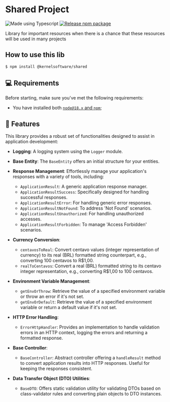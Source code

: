 # Shared Project

![Made using Typescript](https://badgen.net/badge/icon/typescript?icon=typescript&label&color=purple)
[![Release npm package](https://github.com/joedysonbezerra/shared/actions/workflows/release.yaml/badge.svg?branch=master)](https://github.com/joedysonbezerra/shared/actions/workflows/release.yaml)

Library for important resources when there is a chance that these resources will be used in many projects

## How to use this lib

```bash
$ npm install @kernelsoftware/shared
```

## 💻 Requirements

Before starting, make sure you've met the following requirements:

- You have installed both [`node@18.x` and `npm`](https://docs.npmjs.com/downloading-and-installing-node-js-and-npm);

## 🚀 Features

This library provides a robust set of functionalities designed to assist in application development:

- **Logging**: A logging system using the `Logger` module.
- **Base Entity**: The `BaseEntity` offers an initial structure for your entities.

- **Response Management**: Effortlessly manage your application's responses with a variety of tools, including:

  - `ApplicationResult`: A generic application response manager.
  - `ApplicationResultSuccess`: Specifically designed for handling successful responses.
  - `ApplicationResultError`: For handling generic error responses.
  - `ApplicationResultNotFound`: To address 'Not Found' scenarios.
  - `ApplicationResultUnauthorized`: For handling unauthorized accesses.
  - `ApplicationResultForbidden`: To manage 'Access Forbidden' scenarios.

- **Currency Conversion**:

  - `centavosToReal`: Convert centavo values (integer representation of currency) to its real (BRL) formatted string counterpart, e.g., converting 100 centavos to R$1,00.
  - `realToCentavos`: Convert a real (BRL) formatted string to its centavo integer representation, e.g., converting R$1,00 to 100 centavos.

- **Environment Variable Management**:

  - `getEnvOrThrow`: Retrieve the value of a specified environment variable or throw an error if it's not set.
  - `getEnvOrDefault`: Retrieve the value of a specified environment variable or return a default value if it's not set.

- **HTTP Error Handling**:

  - `ErrorHttpHandler`: Provides an implementation to handle validation errors in an HTTP context, logging the errors and returning a formatted response.

- **Base Controller**:

  - `BaseController`: Abstract controller offering a `handleResult` method to convert application results into HTTP responses. Useful for keeping the responses consistent.

- **Data Transfer Object (DTO) Utilities**:
  - `BaseDTO`: Offers static validation utility for validating DTOs based on class-validator rules and converting plain objects to DTO instances.
